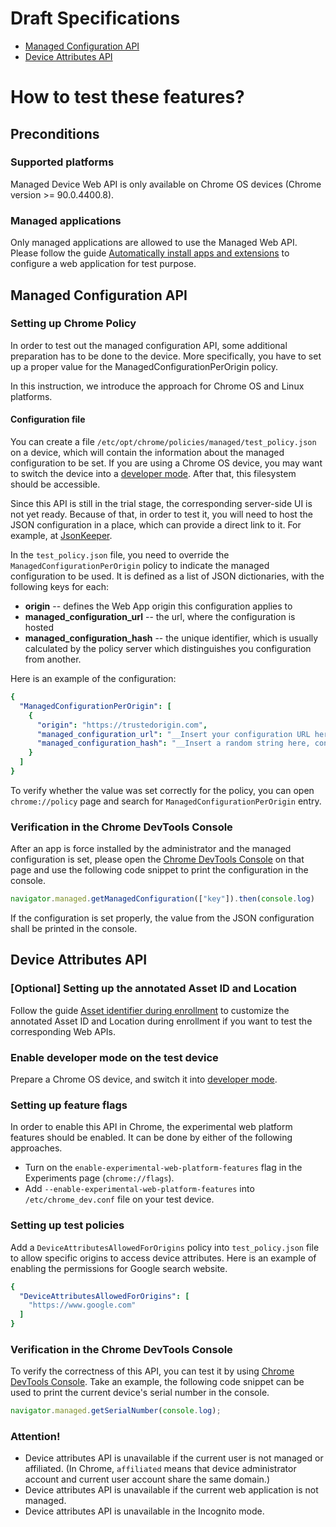 # Draft Specifications

* [Managed Configuration API](https://wicg.github.io/WebApiDevice/managed_config)
* [Device Attributes API](https://wicg.github.io/WebApiDevice/device_attributes/)

# How to test these features?

## Preconditions
### Supported platforms
Managed Device Web API is only available on Chrome OS devices (Chrome version >= 90.0.4400.8).

### Managed applications
Only managed applications are allowed to use the Managed Web API. Please follow the guide [Automatically install apps and extensions](https://support.google.com/chrome/a/answer/6306504) to configure a web application for test purpose.

## Managed Configuration API
### Setting up Chrome Policy
In order to test out the managed configuration API, some additional preparation has to be done to the device. More specifically, you have to set up a proper value for the ManagedConfigurationPerOrigin policy.

In this instruction, we introduce the approach for Chrome OS and Linux platforms.

#### Configuration file
You can create a file `/etc/opt/chrome/policies/managed/test_policy.json` on a device, which will contain the information about the managed configuration to be set.
If you are using a Chrome OS device, you may want to switch the device into a [developer mode](https://chromium.googlesource.com/chromiumos/docs/+/HEAD/developer_mode.md#dev-mode). After that, this filesystem should be accessible.

Since this API is still in the trial stage, the corresponding server-side UI is not yet ready. Because of that, in order to test it, you will need to host the JSON  configuration in a place, which can provide a direct link to it. For example, at [JsonKeeper](https://jsonkeeper.com/).

In the `test_policy.json` file, you need to override the `ManagedConfigurationPerOrigin` policy to indicate the managed configuration to be used. It is defined as a list of JSON dictionaries, with the following keys for each:
* __origin__ -- defines the Web App origin this configuration applies to
* __managed_configuration_url__ -- the url, where the configuration is hosted
* __managed_configuration_hash__ -- the unique identifier, which is usually calculated by the policy server which distinguishes you configuration from another.

Here is an example of the configuration:

```yaml
{
  "ManagedConfigurationPerOrigin": [
    {
      "origin": "https://trustedorigin.com",
      "managed_configuration_url": "__Insert your configuration URL here__",
      "managed_configuration_hash": "__Insert a random string here, configuration URL, for example__"
    }
  ]
}
```

To verify whether the value was set correctly for the policy, you can open `chrome://policy` page and search for `ManagedConfigurationPerOrigin` entry.

### Verification in the Chrome DevTools Console

After an app is force installed by the administrator and the managed configuration is set, please open the [Chrome DevTools Console](https://developers.google.com/web/tools/chrome-devtools/console) on that page and use the following code snippet to print the configuration in the console.
```javascript
navigator.managed.getManagedConfiguration(["key"]).then(console.log)
```

If the configuration is set properly, the value from the JSON configuration shall be printed in the console. 

## Device Attributes API
### [Optional] Setting up the annotated Asset ID and Location
Follow the guide [Asset identifier during enrollment](https://support.google.com/chrome/a/answer/2657289?hl=en#allow_to_update_device_attribute) to customize the annotated Asset ID and Location during enrollment if you want to test the corresponding Web APIs.

### Enable developer mode on the test device
Prepare a Chrome OS device, and switch it into [developer mode](https://chromium.googlesource.com/chromiumos/docs/+/HEAD/developer_mode.md#dev-mode).

### Setting up feature flags
In order to enable this API in Chrome, the experimental web platform features should be enabled. It can be done by either of the following approaches.
* Turn on the `enable-experimental-web-platform-features` flag in the Experiments page (`chrome://flags`).
* Add `--enable-experimental-web-platform-features` into `/etc/chrome_dev.conf` file on your test device.

### Setting up test policies
Add a `DeviceAttributesAllowedForOrigins` policy into `test_policy.json` file to allow specific origins to access device attributes. Here is an example of enabling the permissions for Google search website.

```yaml
{
  "DeviceAttributesAllowedForOrigins": [
    "https://www.google.com"
  ]
}
```

### Verification in the Chrome DevTools Console
To verify the correctness of this API, you can test it by using [Chrome DevTools Console](https://developers.google.com/web/tools/chrome-devtools/console). Take an example, the following code snippet can be used to print the current device's serial number in the console.
```javascript
navigator.managed.getSerialNumber(console.log);
```

### Attention!
* Device attributes API is unavailable if the current user is not managed or affiliated. (In Chrome, `affiliated` means that device administrator account and current user account share the same domain.)
* Device attributes API is unavailable if the current web application is not managed.
* Device attributes API is unavailable in the Incognito mode.
